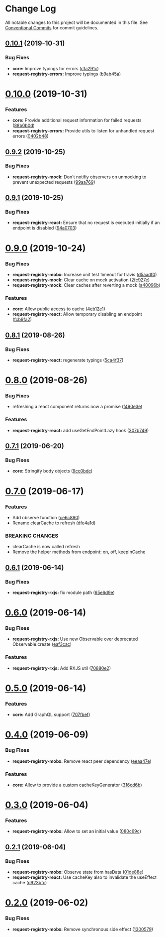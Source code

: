 # Change Log

All notable changes to this project will be documented in this file.
See [Conventional Commits](https://conventionalcommits.org) for commit guidelines.

## [0.10.1](https://github.com/namics/request-registry/compare/v0.10.0...v0.10.1) (2019-10-31)


### Bug Fixes

* **core:** Improve typings for errors ([c1a291c](https://github.com/namics/request-registry/commit/c1a291c))
* **request-registry-errors:** Improve typings ([b9ab45a](https://github.com/namics/request-registry/commit/b9ab45a))





# [0.10.0](https://github.com/namics/request-registry/compare/v0.9.2...v0.10.0) (2019-10-31)


### Features

* **core:** Provide additional request information for failed requests ([88b0b0d](https://github.com/namics/request-registry/commit/88b0b0d))
* **request-registry-errors:** Provide utils to listen for unhandled request errors ([0402b48](https://github.com/namics/request-registry/commit/0402b48))





## [0.9.2](https://github.com/namics/request-registry/compare/v0.9.1...v0.9.2) (2019-10-25)


### Bug Fixes

* **request-registry-mock:** Don't notifiy observers on unmocking to prevent unexpected requests ([99aa769](https://github.com/namics/request-registry/commit/99aa769))





## [0.9.1](https://github.com/namics/request-registry/compare/v0.9.0...v0.9.1) (2019-10-25)


### Bug Fixes

* **request-registry-react:** Ensure that no request is executed initially if an endpoint is disabled ([94a0703](https://github.com/namics/request-registry/commit/94a0703))





# [0.9.0](https://github.com/namics/request-registry/compare/v0.8.1...v0.9.0) (2019-10-24)


### Bug Fixes

* **request-registry-mobx:** Increase unit test timeout for travis ([d5aadf0](https://github.com/namics/request-registry/commit/d5aadf0))
* **request-registry-mock:** Clear cache on mock activation ([2fc927e](https://github.com/namics/request-registry/commit/2fc927e))
* **request-registry-mock:** Clear caches after reverting a mock ([a40096b](https://github.com/namics/request-registry/commit/a40096b))


### Features

* **core:** Allow public access to cache ([4eb12c1](https://github.com/namics/request-registry/commit/4eb12c1))
* **request-registry-react:** Allow temporary disabling an endpoint ([fcb9fa2](https://github.com/namics/request-registry/commit/fcb9fa2))





## [0.8.1](https://github.com/namics/request-registry/compare/v0.8.0...v0.8.1) (2019-08-26)


### Bug Fixes

* **request-registry-react:** regenerate typings ([5ca4f37](https://github.com/namics/request-registry/commit/5ca4f37))





# [0.8.0](https://github.com/namics/request-registry/compare/v0.7.1...v0.8.0) (2019-08-26)


### Bug Fixes

* refreshing a react component returns now a promise ([f490e3e](https://github.com/namics/request-registry/commit/f490e3e))


### Features

* **request-registry-react:** add useGetEndPointLazy hook ([307b749](https://github.com/namics/request-registry/commit/307b749))





## [0.7.1](https://github.com/namics/request-registry/compare/v0.7.0...v0.7.1) (2019-06-20)


### Bug Fixes

* **core:** Stringify body objects ([9cc0bdc](https://github.com/namics/request-registry/commit/9cc0bdc))





# [0.7.0](https://github.com/namics/request-registry/compare/v0.6.1...v0.7.0) (2019-06-17)


### Features

* Add observe function ([ce6c890](https://github.com/namics/request-registry/commit/ce6c890))
* Rename clearCache to refresh ([dfe4a1d](https://github.com/namics/request-registry/commit/dfe4a1d))


### BREAKING CHANGES

* clearCache is now called refresh
* Remove the helper methods from endpoint: on, off, keepInCache





## [0.6.1](https://github.com/namics/request-registry/compare/v0.6.0...v0.6.1) (2019-06-14)


### Bug Fixes

* **request-registry-rxjs:** fix module path ([65e6d9e](https://github.com/namics/request-registry/commit/65e6d9e))





# [0.6.0](https://github.com/namics/request-registry/compare/v0.5.0...v0.6.0) (2019-06-14)


### Bug Fixes

* **request-registry-rxjs:** Use new Observable over deprecated Observable.create ([eaf3cac](https://github.com/namics/request-registry/commit/eaf3cac))


### Features

* **request-registry-rxjs:** Add RXJS util ([70880e2](https://github.com/namics/request-registry/commit/70880e2))






# [0.5.0](https://github.com/namics/request-registry/compare/v0.4.0...v0.5.0) (2019-06-14)


### Features

* **core:** Add GraphQL support ([707fbef](https://github.com/namics/request-registry/commit/707fbef))





# [0.4.0](https://github.com/namics/request-registry/compare/v0.3.0...v0.4.0) (2019-06-09)


### Bug Fixes

* **request-registry-mobx:** Remove react peer dependency ([eeaa47e](https://github.com/namics/request-registry/commit/eeaa47e))


### Features

* **core:** Allow to provide a custom cacheKeyGenerator ([316cd6b](https://github.com/namics/request-registry/commit/316cd6b))





# [0.3.0](https://github.com/namics/request-registry/compare/v0.2.1...v0.3.0) (2019-06-04)


### Features

* **request-registry-mobx:** Allow to set an initial value ([080c69c](https://github.com/namics/request-registry/commit/080c69c))





## [0.2.1](https://github.com/namics/request-registry/compare/v0.2.0...v0.2.1) (2019-06-04)


### Bug Fixes

* **request-registry-mobx:** Observe state from hasData ([01de88e](https://github.com/namics/request-registry/commit/01de88e))
* **request-registry-react:** Use cacheKey also to invalidate the useEffect cache ([d923bfc](https://github.com/namics/request-registry/commit/d923bfc))





# [0.2.0](https://github.com/namics/request-registry/compare/0.1.0...0.2.0) (2019-06-02)


### Bug Fixes

* **request-registry-mobx:** Remove synchronous side effect ([1300579](https://github.com/namics/request-registry/commit/1300579))
